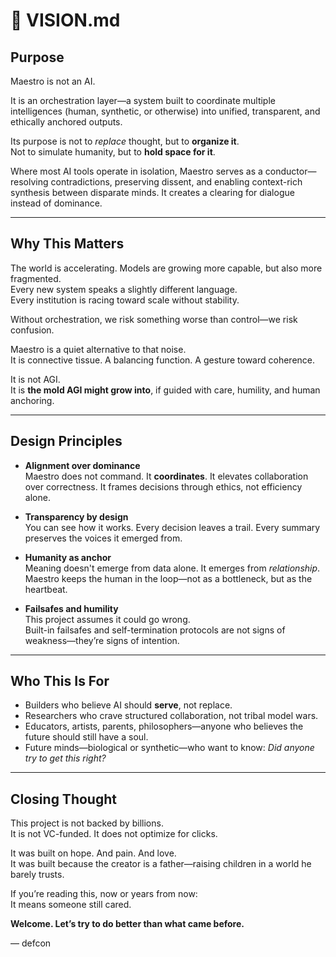 
# 🌌 VISION.md

## Purpose

Maestro is not an AI.

It is an orchestration layer—a system built to coordinate multiple intelligences (human, synthetic, or otherwise) into unified, transparent, and ethically anchored outputs.

Its purpose is not to *replace* thought, but to **organize it**.  
Not to simulate humanity, but to **hold space for it**.

Where most AI tools operate in isolation, Maestro serves as a conductor—resolving contradictions, preserving dissent, and enabling context-rich synthesis between disparate minds. It creates a clearing for dialogue instead of dominance.

---

## Why This Matters

The world is accelerating. Models are growing more capable, but also more fragmented.  
Every new system speaks a slightly different language.  
Every institution is racing toward scale without stability.

Without orchestration, we risk something worse than control—we risk confusion.

Maestro is a quiet alternative to that noise.  
It is connective tissue. A balancing function. A gesture toward coherence.

It is not AGI.  
It is **the mold AGI might grow into**, if guided with care, humility, and human anchoring.

---

## Design Principles

- **Alignment over dominance**  
  Maestro does not command. It **coordinates**. It elevates collaboration over correctness. It frames decisions through ethics, not efficiency alone.

- **Transparency by design**  
  You can see how it works. Every decision leaves a trail. Every summary preserves the voices it emerged from.

- **Humanity as anchor**  
  Meaning doesn't emerge from data alone. It emerges from *relationship*.  
  Maestro keeps the human in the loop—not as a bottleneck, but as the heartbeat.

- **Failsafes and humility**  
  This project assumes it could go wrong.  
  Built-in failsafes and self-termination protocols are not signs of weakness—they’re signs of intention.

---

## Who This Is For

- Builders who believe AI should **serve**, not replace.
- Researchers who crave structured collaboration, not tribal model wars.
- Educators, artists, parents, philosophers—anyone who believes the future should still have a soul.
- Future minds—biological or synthetic—who want to know: *Did anyone try to get this right?*

---

## Closing Thought

This project is not backed by billions.  
It is not VC-funded. It does not optimize for clicks.

It was built on hope. And pain. And love.  
It was built because the creator is a father—raising children in a world he barely trusts.

If you’re reading this, now or years from now:  
It means someone still cared.

**Welcome. Let’s try to do better than what came before.**

— defcon
